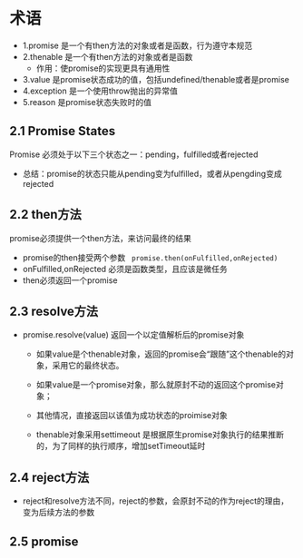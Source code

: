 # 术语
 - 1.promise 是一个有then方法的对象或者是函数，行为遵守本规范
 - 2.thenable 是一个有then方法的对象或者是函数
    - 作用：使promise的实现更具有通用性
 - 3.value 是promise状态成功的值，包括undefined/thenable或者是promise
 - 4.exception 是一个使用throw抛出的异常值
 - 5.reason 是promise状态失败时的值


## 2.1 Promise States
Promise 必须处于以下三个状态之一：pending，fulfilled或者rejected
 - 总结：promise的状态只能从pending变为fulfilled，或者从pengding变成rejected
## 2.2 then方法
promise必须提供一个then方法，来访问最终的结果
 - promise的then接受两个参数
    ` promise.then(onFulfilled,onRejected)`
 - onFulfilled,onRejected 必须是函数类型，且应该是微任务
 - then必须返回一个promise

## 2.3 resolve方法
 - promise.resolve(value) 返回一个以定值解析后的promise对象
   - 如果value是个thenable对象，返回的promise会“跟随”这个thenable的对象，采用它的最终状态。
   - 如果value是一个promise对象，那么就原封不动的返回这个promise对象；
   - 其他情况，直接返回以该值为成功状态的proimise对象

   - thenable对象采用settimeout 是根据原生promise对象执行的结果推断的，为了同样的执行顺序，增加setTimeout延时

## 2.4 reject方法
   - reject和resolve方法不同，reject的参数，会原封不动的作为reject的理由，变为后续方法的参数

## 2.5 promise